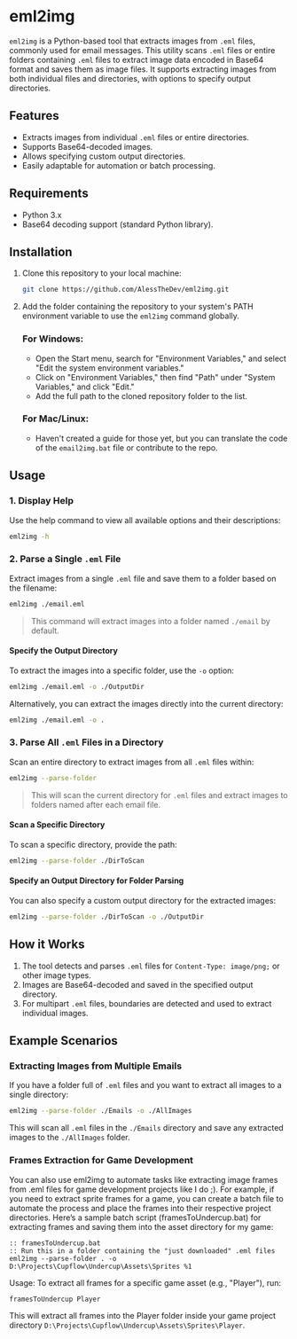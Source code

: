 # eml2img

`eml2img` is a Python-based tool that extracts images from `.eml` files, commonly used for email messages. This utility scans `.eml` files or entire folders containing `.eml` files to extract image data encoded in Base64 format and saves them as image files. It supports extracting images from both individual files and directories, with options to specify output directories.

## Features
- Extracts images from individual `.eml` files or entire directories.
- Supports Base64-decoded images.
- Allows specifying custom output directories.
- Easily adaptable for automation or batch processing.

## Requirements
- Python 3.x
- Base64 decoding support (standard Python library).

## Installation

1. Clone this repository to your local machine:

   ```bash
   git clone https://github.com/AlessTheDev/eml2img.git
   ```

2. Add the folder containing the repository to your system's PATH environment variable to use the `eml2img` command globally.

   ### For Windows:
   - Open the Start menu, search for "Environment Variables," and select "Edit the system environment variables."
   - Click on "Environment Variables," then find "Path" under "System Variables," and click "Edit."
   - Add the full path to the cloned repository folder to the list.

   ### For Mac/Linux:
   - Haven't created a guide for those yet, but you can translate the code of the `email2img.bat` file or contribute to the repo.

## Usage

### 1. Display Help
Use the help command to view all available options and their descriptions:

```bash
eml2img -h
```

### 2. Parse a Single `.eml` File

Extract images from a single `.eml` file and save them to a folder based on the filename:

```bash
eml2img ./email.eml
```
> This command will extract images into a folder named `./email` by default.

#### Specify the Output Directory

To extract the images into a specific folder, use the `-o` option:

```bash
eml2img ./email.eml -o ./OutputDir
```

Alternatively, you can extract the images directly into the current directory:

```bash
eml2img ./email.eml -o .
```

### 3. Parse All `.eml` Files in a Directory

Scan an entire directory to extract images from all `.eml` files within:

```bash
eml2img --parse-folder
```
> This will scan the current directory for `.eml` files and extract images to folders named after each email file.

#### Scan a Specific Directory

To scan a specific directory, provide the path:

```bash
eml2img --parse-folder ./DirToScan
```

#### Specify an Output Directory for Folder Parsing

You can also specify a custom output directory for the extracted images:

```bash
eml2img --parse-folder ./DirToScan -o ./OutputDir
```

## How it Works

1. The tool detects and parses `.eml` files for `Content-Type: image/png;` or other image types.
2. Images are Base64-decoded and saved in the specified output directory.
3. For multipart `.eml` files, boundaries are detected and used to extract individual images.

## Example Scenarios

### Extracting Images from Multiple Emails

If you have a folder full of `.eml` files and you want to extract all images to a single directory:

```bash
eml2img --parse-folder ./Emails -o ./AllImages
```

This will scan all `.eml` files in the `./Emails` directory and save any extracted images to the `./AllImages` folder.

### Frames Extraction for Game Development
You can also use eml2img to automate tasks like extracting image frames from .eml files for game development projects like I do ;).
For example, if you need to extract sprite frames for a game, you can create a batch file to automate the process and place the frames into their respective project directories.
Here’s a sample batch script (framesToUndercup.bat) for extracting frames and saving them into the asset directory for my game:

```batch
:: framesToUndercup.bat
:: Run this in a folder containing the "just downloaded" .eml files
eml2img --parse-folder . -o D:\Projects\Cupflow\Undercup\Assets\Sprites %1
```

Usage:
To extract all frames for a specific game asset (e.g., "Player"), run:
```batch
framesToUndercup Player
```

This will extract all frames into the Player folder inside your game project directory `D:\Projects\Cupflow\Undercup\Assets\Sprites\Player`.